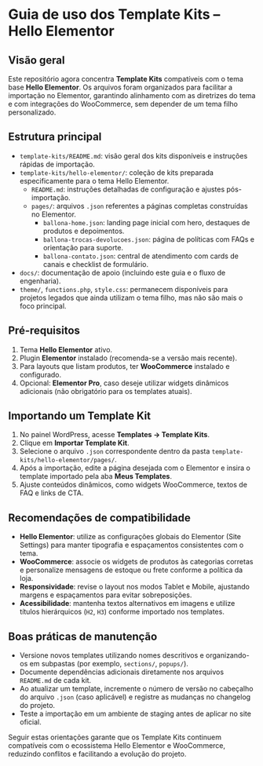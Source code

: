 # Guia de uso dos Template Kits – Hello Elementor

## Visão geral

Este repositório agora concentra **Template Kits** compatíveis com o tema base **Hello Elementor**. Os arquivos foram organizados para facilitar a importação no Elementor, garantindo alinhamento com as diretrizes do tema e com integrações do WooCommerce, sem depender de um tema filho personalizado.

## Estrutura principal

- `template-kits/README.md`: visão geral dos kits disponíveis e instruções rápidas de importação.
- `template-kits/hello-elementor/`: coleção de kits preparada especificamente para o tema Hello Elementor.
  - `README.md`: instruções detalhadas de configuração e ajustes pós-importação.
  - `pages/`: arquivos `.json` referentes a páginas completas construídas no Elementor.
    - `ballona-home.json`: landing page inicial com hero, destaques de produtos e depoimentos.
    - `ballona-trocas-devolucoes.json`: página de políticas com FAQs e orientação para suporte.
    - `ballona-contato.json`: central de atendimento com cards de canais e checklist de formulário.
- `docs/`: documentação de apoio (incluindo este guia e o fluxo de engenharia).
- `theme/`, `functions.php`, `style.css`: permanecem disponíveis para projetos legados que ainda utilizam o tema filho, mas não são mais o foco principal.

## Pré-requisitos

1. Tema **Hello Elementor** ativo.
2. Plugin **Elementor** instalado (recomenda-se a versão mais recente).
3. Para layouts que listam produtos, ter **WooCommerce** instalado e configurado.
4. Opcional: **Elementor Pro**, caso deseje utilizar widgets dinâmicos adicionais (não obrigatório para os templates atuais).

## Importando um Template Kit

1. No painel WordPress, acesse **Templates → Template Kits**.
2. Clique em **Importar Template Kit**.
3. Selecione o arquivo `.json` correspondente dentro da pasta `template-kits/hello-elementor/pages/`.
4. Após a importação, edite a página desejada com o Elementor e insira o template importado pela aba **Meus Templates**.
5. Ajuste conteúdos dinâmicos, como widgets WooCommerce, textos de FAQ e links de CTA.

## Recomendações de compatibilidade

- **Hello Elementor**: utilize as configurações globais do Elementor (Site Settings) para manter tipografia e espaçamentos consistentes com o tema.
- **WooCommerce**: associe os widgets de produtos às categorias corretas e personalize mensagens de estoque ou frete conforme a política da loja.
- **Responsividade**: revise o layout nos modos Tablet e Mobile, ajustando margens e espaçamentos para evitar sobreposições.
- **Acessibilidade**: mantenha textos alternativos em imagens e utilize títulos hierárquicos (`H2`, `H3`) conforme importado nos templates.

## Boas práticas de manutenção

- Versione novos templates utilizando nomes descritivos e organizando-os em subpastas (por exemplo, `sections/`, `popups/`).
- Documente dependências adicionais diretamente nos arquivos `README.md` de cada kit.
- Ao atualizar um template, incremente o número de versão no cabeçalho do arquivo `.json` (caso aplicável) e registre as mudanças no changelog do projeto.
- Teste a importação em um ambiente de staging antes de aplicar no site oficial.

Seguir estas orientações garante que os Template Kits continuem compatíveis com o ecossistema Hello Elementor e WooCommerce, reduzindo conflitos e facilitando a evolução do projeto.
